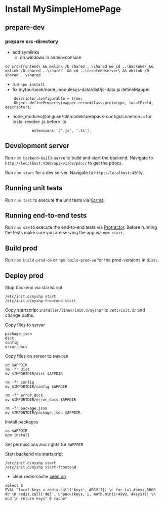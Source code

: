 # Install MySimpleHomePage

## prepare-dev

### prepare src-directory
- add symlinks
    - on windows in admin-console
```
cd src\frontend\ && mklink /D shared ..\shared && cd ..\backend\ && mklink /D shared ..\shared  && cd ..\frontendserver\ && mklink /D shared ..\shared
```
- run `npm install`
- fix mytourbook/node_modules/js-data/dist/js-data.js defineMapper 
```
    descriptor.configurable = true;
    Object.defineProperty(mapper.recordClass.prototype, localField, descriptor);
```
- node_modules\@angular\cli\models\webpack-configs\common.js for tests: resolve .js before .ts
```
            extensions: ['.js', '.ts'],
``` 


## Development server
Run `npm backend-build-serve` to build and start the backend. Navigate to `http://localhost:4100/api/v1/de/pdoc/` to get the pdocs.

Run `npm start` for a dev server. Navigate to `http://localhost:4200/`.

## Running unit tests
Run `npm test` to execute the unit tests via [Karma](https://karma-runner.github.io).

## Running end-to-end tests
Run `npm e2e` to execute the end-to-end tests via [Protractor](http://www.protractortest.org/).
Before running the tests make sure you are serving the app via `npm start`.

## Build prod
Run `npm build-prod-de` or `npm build-prod-en` for the prod-versions in `dist/`. 

## Deploy prod
Stop backend via startscript
```
/etc/init.d/myshp start
/etc/init.d/myshp-frontend start
```

Copy startscript `installer/linux/init.d/myshp*` to `/etc/init.d/` and change paths.

Copy files to server
```
package.json
dist
config
error_docs
```

Copy files on server to `$APPDIR`
```
cd $APPDIR
rm -fr dist
mv $IMPORTDIR/dist $APPDIR

rm -fr config
mv $IMPORTDIR/config $APPDIR

rm -fr error_docs
mv $IMPORTDIR/error_docs $APPDIR

rm -fr package.json 
mv $IMPORTDIR/package.json $APPDIR
```

Install packages
```
cd $APPDIR
npm install 
```

Set permissions and rights für `$APPDIR`

Start backend via startscript
```
/etc/init.d/myshp start
/etc/init.d/myshp start-frontend
```

- clear redis-cache [seen on](https://stackoverflow.com/questions/4006324/how-to-atomically-delete-keys-matching-a-pattern-using-redis)
```
select 2
EVAL "local keys = redis.call('keys', ARGV[1]) \n for i=1,#keys,5000 do \n redis.call('del', unpack(keys, i, math.min(i+4999, #keys))) \n end \n return keys" 0 cache*
```
